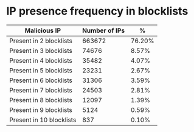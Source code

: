 # IP presence frequency in blocklists
| Malicious IP | Number of IPs | % |
|----|----|----|
| Present in 2 blocklists | 663672 | 76.20% |
| Present in 3 blocklists | 74676 | 8.57% |
| Present in 4 blocklists | 35482 | 4.07% |
| Present in 5 blocklists | 23231 | 2.67% |
| Present in 6 blocklists | 31306 | 3.59% |
| Present in 7 blocklists | 24503 | 2.81% |
| Present in 8 blocklists | 12097 | 1.39% |
| Present in 9 blocklists | 5124 | 0.59% |
| Present in 10 blocklists | 837 | 0.10% |
